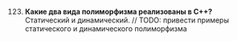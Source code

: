 123. **Какие два вида полиморфизма реализованы в С++?**  
Статический и динамический.
// TODO: привести примеры статического и динамического полиморфизма

